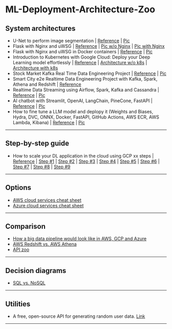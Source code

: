 # ML-Deployment-Architecture-Zoo

## System architectures
- U-Net to perform image segmentation | [Reference](https://theaisummer.com/deep-learning-production/) | [Pic](https://theaisummer.com/static/fd0f5f2bafd32d6e18d40a1d5312f758/d8f62/full-system-architecture.png)
- Flask with Nginx and uWSG | [Reference](https://theaisummer.com/uwsgi-nginx/) | [Pic w/o Nginx](https://theaisummer.com/static/3bc002a80c39d1e6c423a1da33585f97/c0388/uwsgi.png) | [Pic with Nginx](https://theaisummer.com/static/262c3377a828afecc2fa0f099886f428/91e7e/nginx.png)
- Flask with Nginx and uWSG in Docker containers | [Reference](https://theaisummer.com/docker/) | [Pic](https://theaisummer.com/static/3a5039d102228b995182c4f97e30e179/eb645/docker-flask-tensorflow-uwsgi-nginx.png)
- Introduction to Kubernetes with Google Cloud: Deploy your Deep Learning model effortlessly | [Reference](https://theaisummer.com/kubernetes/) | [Architecture w/o k8s](https://theaisummer.com/static/6cd65865454a470166023923fbcb3136/cac9f/modern-app-design.png) | [Architecture with k8s](https://theaisummer.com/static/a302684341347a8e633b8bbe3329fba8/63b67/app-with-kubernetes-design.png)
- Stock Market Kafka Real Time Data Engineering Project | [Reference](https://github.com/darshilparmar/stock-market-kafka-data-engineering-project) | [Pic](https://github.com/darshilparmar/stock-market-kafka-data-engineering-project/blob/main/Architecture.jpg)
- Smart City e2e Realtime Data Engineering Project with Kafka, Spark, Athena and Redshift | [Reference](https://www.youtube.com/watch?v=Vv_fvwF41_0&t=3s)
- Realtime Data Streaming using Airflow, Spark, Kafka and Cassandra |  [Reference](https://github.com/airscholar/e2e-data-engineering) | [Pic](https://github.com/airscholar/e2e-data-engineering/blob/main/Data%20engineering%20architecture.png)
- AI chatbot with Streamlit, OpenAI, LangChain, PineCone, FastAPI | [Reference](https://www.linkedin.com/posts/danleedata_curious-about-how-to-build-an-%3F%3F-%3F%3F%3F%3F%3F%3F%3F-activity-7194018029007945728-gpQ8?utm_source=combined_share_message&utm_medium=member_android) | [Pic](https://media.licdn.com/dms/image/D4D22AQGdML84CgZ1SQ/feedshare-shrink_2048_1536/0/1715187541272?e=2147483647&v=beta&t=UAP0xTeae86QbgWAEbK_3V3wjen3660-WPatLCceP7s)
- How to fine tune a LLM model and deplopy it (Weights and Biases, Hydra, DVC, ONNX, Docker, FastAPI, GitHub Actions, AWS ECR, AWS Lambda, Kibana) | [Reference](https://github.com/graviraja/MLOps-Basics?tab=readme-ov-file) | [Pic](https://github.com/graviraja/MLOps-Basics/blob/main/images/summary.png)
***

## Step-by-step guide
- How to scale your DL application in the cloud using GCP xx steps | [Reference]() | [Step #1](https://theaisummer.com/static/9f4ba7de6f896cda85ca80d09f1048cd/eb645/one-instance.png) | [Step #2](https://theaisummer.com/static/eadc14719c0a025d2709d52f4dac7dbc/eb645/ci-cd.png) | [Step #3](https://theaisummer.com/static/f447929a1f3624263861ee936110dc9c/eb645/vertical-scaling.png) | [Step #4](https://theaisummer.com/static/0d51a1402766e4a5095fc8c85a87937d/eb645/horizontal-scaling.png) | [Step #5](https://theaisummer.com/static/74b861df449a29ef4416e01906b74d6a/eb645/scaling-out.png) | [Step #6](https://theaisummer.com/static/1c8d6df851c30ccab364a7ea28f2e822/eb645/cache.png) | [Step #7](https://theaisummer.com/static/08f941a0f6861a898c6e5e03e22d0b75/eb645/error-reporting.png) | [Step #8](https://theaisummer.com/static/3c0b6cb4ece0dda52d4c882c2bf94264/eb645/retrain.png) | [Step #9](https://theaisummer.com/static/ae52892e7790aa9d181e9e9399239d7f/eb645/offline-inference.png) 
***

## Options
- [AWS cloud services cheat sheet](https://substackcdn.com/image/fetch/w_1456,c_limit,f_webp,q_auto:good,fl_lossy/https%3A%2F%2Fsubstack-post-media.s3.amazonaws.com%2Fpublic%2Fimages%2F915d1659-0779-460e-b71f-a7dd9d812556_1415x1536.gif)
- [Azure cloud services cheat sheet](https://substackcdn.com/image/fetch/w_1456,c_limit,f_webp,q_auto:good,fl_lossy/https%3A%2F%2Fsubstack-post-media.s3.amazonaws.com%2Fpublic%2Fimages%2Fc905b80e-685f-4145-a12c-02d704f70efd_1414x1536.gif)
***

## Comparison
- [How a big data pipeline would look like in AWS, GCP and Azure](https://www.ml4devs.com/articles/scalable-efficient-big-data-analytics-machine-learning-pipeline-architecture-on-cloud/)
- [AWS Redshift vs. AWS Athena](https://www.chaossearch.io/blog/when-to-deploy-aws-redshift-or-athena-use-cases)
- [API zoo](https://substackcdn.com/image/fetch/f_auto,q_auto:good,fl_progressive:steep/https%3A%2F%2Fsubstack-post-media.s3.amazonaws.com%2Fpublic%2Fimages%2Ff4e965c2-b545-4f79-a489-e0e72d473c06_1109x1600.png?utm_source=substack&utm_medium=email)
***

## Decision diagrams
- [SQL vs. NoSQL](https://www.ml4devs.com/articles/datastore-choices-sql-vs-nosql-database/)
***

## Utilities
- A free, open-source API for generating random user data. [Link](https://randomuser.me/)
***
